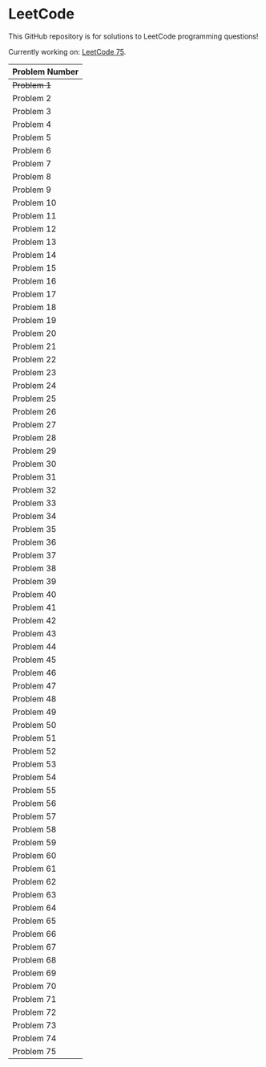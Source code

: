 # LeetCode
This GitHub repository is for solutions to LeetCode programming questions! 

Currently working on: [LeetCode 75](https://leetcode.com/studyplan/leetcode-75/).

| Problem Number |
|----------------|
| ~~Problem 1~~      |
| Problem 2      |
| Problem 3      |
| Problem 4      |
| Problem 5      |
| Problem 6      |
| Problem 7      |
| Problem 8      |
| Problem 9      |
| Problem 10     |
| Problem 11     |
| Problem 12     |
| Problem 13     |
| Problem 14     |
| Problem 15     |
| Problem 16     |
| Problem 17     |
| Problem 18     |
| Problem 19     |
| Problem 20     |
| Problem 21     |
| Problem 22     |
| Problem 23     |
| Problem 24     |
| Problem 25     |
| Problem 26     |
| Problem 27     |
| Problem 28     |
| Problem 29     |
| Problem 30     |
| Problem 31     |
| Problem 32     |
| Problem 33     |
| Problem 34     |
| Problem 35     |
| Problem 36     |
| Problem 37     |
| Problem 38     |
| Problem 39     |
| Problem 40     |
| Problem 41     |
| Problem 42     |
| Problem 43     |
| Problem 44     |
| Problem 45     |
| Problem 46     |
| Problem 47     |
| Problem 48     |
| Problem 49     |
| Problem 50     |
| Problem 51     |
| Problem 52     |
| Problem 53     |
| Problem 54     |
| Problem 55     |
| Problem 56     |
| Problem 57     |
| Problem 58     |
| Problem 59     |
| Problem 60     |
| Problem 61     |
| Problem 62     |
| Problem 63     |
| Problem 64     |
| Problem 65     |
| Problem 66     |
| Problem 67     |
| Problem 68     |
| Problem 69     |
| Problem 70     |
| Problem 71     |
| Problem 72     |
| Problem 73     |
| Problem 74     |
| Problem 75     |
